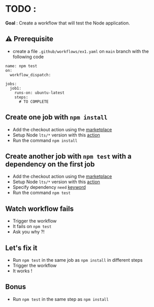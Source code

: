 # TODO :

**Goal** : Create a workflow that will test the Node application.

## ⚠️ Prerequisite

* create a file `.github/workflows/ex1.yaml` on `main` branch with the following code

```yaml[]
name: npm test
on: 
  workflow_dispatch:
               
jobs:
  job1:
    runs-on: ubuntu-latest
    steps: 
      # TO COMPLETE      
```

## Create one job with `npm install` 

* Add the checkout action using the [marketplace](https://github.com/marketplace/actions/checkout)
* Setup Node `lts/*` version with this [action](https://github.com/actions/setup-node)
* Run the command `npm install`

## Create another job with `npm test` with a dependency on the first job

* Add the checkout action using the [marketplace](https://github.com/marketplace/actions/checkout)
* Setup Node `lts/*` version with this [action](https://github.com/actions/setup-node)
* Specify dependency `need` [keyword](https://docs.github.com/en/actions/using-workflows/workflow-syntax-for-github-actions#jobsjob_idneeds) 
* Run the command `npm test`

## Watch workflow fails

* Trigger the workflow
* It fails on `npm test`
* Ask you why ?! 

## Let's fix it

* Run `npm test` in the same job as `npm install` in different steps
* Trigger the workflow
* It works !
 
## Bonus

* Run `npm test` in the same step as `npm install`

